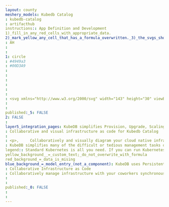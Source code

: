 ```yaml
---
layout: county 
meshery_models: Kubedb Catalog
: kubedb-catalog
: artifacthub
instructions:: App Definition and Development
1)_fill_in_any_red_cells_with_appropriate_data.
2)_mark_yellow_any_cell_that_has_a_formula_overwritten._3)_the_svgs_shouldn't_have_xml_header_they_are_added_programmatically_through_workflows: Database
: AH
: 
: 
1: circle
: #4949a3
: #00D3A9
: 
: 
: 
: 
: 
: 
: <svg xmlns="http://www.w3.org/2000/svg" width="143" height="30" viewBox="0 0 143 30" fill="none">, <path d="M27.027 6.66516V23.5343L13.7859 29.1582V21.7203L21.2225 18.6367V9.02363L27.027 6.66516Z" fill="#7272E9"/>, <path d="M13.7859 0.862L27.027 6.66517L21.2225 9.02364L13.7859 5.75953L6.34928 9.02364L0.725342 6.66517L13.7859 0.862Z" fill="#7272E9"/>, <path d="M13.7859 21.7203V29.1582L0.725342 23.5343V6.66516L6.34928 9.02363V18.6367L13.7859 21.7203Z" fill="#7272E9"/>, <path d="M27.9339 6.66647V6.48453V6.30259L27.7519 6.122L14.1483 0.135534C14.0477 0.0481327 13.919 0 13.7858 0C13.6525 0 13.5238 0.0481327 13.4232 0.135534L0.182117 5.75948L0.000173868 5.94006V6.122V6.30259V23.1717C-0.00331436 23.3586 0.0457463 23.5427 0.141767 23.703C0.237787 23.8634 0.376908 23.9935 0.543288 24.0787L13.6025 29.7026H14.6887L27.7479 24.0787C27.9144 23.9938 28.0537 23.8637 28.1498 23.7033C28.2458 23.5429 28.2948 23.3586 28.291 23.1717L27.9284 6.66647H27.9339ZM13.7858 1.94953L24.4878 6.66647L21.2223 8.11659L14.1483 5.03306C14.0477 4.94566 13.919 4.89753 13.7858 4.89753C13.6525 4.89753 13.5238 4.94566 13.4232 5.03306L6.34917 7.936H6.16723L3.0837 6.66647L13.7858 1.94953ZM12.8788 27.7067L1.63223 22.8037V7.936L5.44217 9.56534V18.4588C5.43853 18.6457 5.48752 18.8299 5.58356 18.9903C5.67959 19.1507 5.81881 19.2808 5.98529 19.3658L12.8788 22.2606V27.7067ZM13.7858 20.8146L7.25617 18.099V9.75L13.7858 6.84706L20.3153 9.75V18.0936L13.7858 20.8146ZM25.9393 22.8037L14.6928 27.7013V22.4466L21.5849 19.5451C21.7516 19.4603 21.8909 19.3302 21.987 19.1698C22.0831 19.0093 22.1319 18.825 22.128 18.6381V9.56806L25.9379 7.93872L25.9393 22.8037Z" fill="#4949A3"/>, <path d="M21.2225 18.6367V9.02364L13.7859 5.75952V15.3726L21.2225 18.6367Z" fill="white"/>, <path d="M21.2223 18.6367L13.7857 15.3726L6.34912 18.6367L13.7857 21.7203L21.2223 18.6367Z" fill="white"/>, <path d="M13.7857 15.3726V5.75952L6.34912 9.02364V18.6367L13.7857 15.3726Z" fill="white"/>, <path d="M21.5848 8.11661L14.1482 5.03308H13.0619L5.98789 8.11661C5.624 8.29855 5.26147 8.65972 5.26147 9.02361V18.6367C5.26147 19.0006 5.44342 19.3631 5.98789 19.5437L13.4231 22.8038C13.5227 22.8931 13.6518 22.9425 13.7856 22.9425C13.9194 22.9425 14.0485 22.8931 14.1482 22.8038L21.5848 19.5451C21.9486 19.3645 22.3112 19.002 22.3112 18.6381V9.02497C22.3112 8.66108 21.9486 8.29855 21.5848 8.11661ZM7.26149 9.75002L12.8841 7.39155V15.0101L7.26149 17.3726V9.75002ZM13.7911 20.8146L8.7116 18.6422L13.7911 16.4697L18.8705 18.6422L13.7911 20.8146ZM20.3207 17.1866L14.6981 14.8281V7.20961L20.3207 9.56808V17.1866Z" fill="#4949A3"/>, <path d="M142.592 3.91153V26.573C142.583 26.6503 142.572 26.7277 142.562 26.8051C142.482 27.5063 142.139 28.1509 141.602 28.6096C141.071 29.0801 140.382 29.334 139.673 29.3211H125.874C125.265 29.3136 124.675 29.1056 124.197 28.7291C123.839 28.462 123.55 28.1131 123.354 27.7116C123.158 27.31 123.061 26.8675 123.071 26.4209C123.071 20.7698 123.071 15.1196 123.071 9.4703V4.03916C123.063 3.49585 123.215 2.96212 123.508 2.50487C123.769 2.07649 124.138 1.72498 124.579 1.48638C125.019 1.24778 125.515 1.13068 126.016 1.14708C130.557 1.14708 135.097 1.14708 139.638 1.14708C139.835 1.147 140.031 1.16335 140.226 1.19596C140.807 1.30257 141.342 1.58571 141.758 2.00693C142.173 2.42815 142.449 2.96703 142.547 3.55036C142.564 3.67799 142.577 3.79476 142.592 3.91153ZM125.028 15.2355C125.028 18.9467 125.028 22.6539 125.028 26.3571C125.025 26.426 125.029 26.4951 125.039 26.5634C125.075 26.777 125.187 26.9703 125.355 27.1079C125.522 27.2455 125.733 27.3183 125.95 27.3129H139.682C139.808 27.3165 139.934 27.2939 140.051 27.2466C140.168 27.1993 140.273 27.1284 140.362 27.0382C140.45 26.9481 140.518 26.8406 140.563 26.7227C140.607 26.6048 140.627 26.4789 140.621 26.353C140.621 23.9524 140.621 21.5537 140.621 19.1567C140.621 14.1547 140.621 9.15303 140.621 4.15186C140.623 4.04577 140.611 3.93988 140.585 3.83685C140.533 3.64109 140.416 3.46896 140.253 3.34878C140.089 3.22859 139.89 3.16752 139.688 3.17561H126.789C126.496 3.17561 126.202 3.16747 125.909 3.17561C125.789 3.17934 125.671 3.20559 125.56 3.25301C125.394 3.32316 125.254 3.44282 125.158 3.59566C125.063 3.74851 125.017 3.92709 125.026 4.10705C125.029 7.81652 125.03 11.526 125.028 15.2355Z" fill="#7272E9"/>, <path d="M139.214 14.1872H126.505C126.505 14.1601 126.505 14.137 126.505 14.1125C126.505 12.2361 126.505 10.361 126.505 8.48452C126.492 7.76047 126.695 7.04895 127.086 6.4397C127.297 6.11147 127.575 5.83243 127.903 5.62157C128.231 5.4107 128.601 5.27295 128.987 5.21769C129.613 5.11603 130.254 5.17538 130.85 5.39013C131.698 5.69427 132.227 6.3012 132.479 7.15525C132.494 7.20413 132.502 7.25572 132.52 7.3046C132.532 7.32834 132.547 7.35028 132.565 7.36977C132.582 7.3505 132.595 7.32845 132.604 7.3046C132.651 6.99246 132.739 6.68793 132.866 6.39896C133.049 5.96411 133.338 5.58213 133.707 5.28799C134.076 4.99384 134.513 4.79694 134.978 4.71531C135.675 4.5621 136.402 4.61977 137.066 4.88096C137.88 5.20411 138.424 5.80561 138.777 6.5972C138.986 7.07327 139.116 7.58063 139.161 8.09891C139.195 8.48859 139.214 8.88099 139.215 9.27203C139.215 10.8769 139.215 12.4818 139.215 14.0867L139.214 14.1872ZM137.188 11.1594C137.188 11.1281 137.188 11.1023 137.188 11.0765C137.188 10.6244 137.188 10.1736 137.188 9.71874C137.187 9.53893 137.168 9.35966 137.131 9.18378C137.087 8.91962 136.974 8.67178 136.803 8.46514C136.633 8.2585 136.411 8.10035 136.16 8.00658C135.823 7.88864 135.461 7.8624 135.111 7.93054C134.873 7.95694 134.647 8.05143 134.462 8.20266C134.276 8.3539 134.138 8.55548 134.064 8.78323C133.97 9.06136 133.924 9.35333 133.928 9.64678C133.928 10.1274 133.928 10.6081 133.928 11.0887C133.929 11.111 133.931 11.1332 133.935 11.1553L137.188 11.1594ZM128.468 11.1594H131.54C131.54 11.1336 131.54 11.1132 131.54 11.0942C131.54 10.7221 131.54 10.3501 131.54 9.97808C131.537 9.80104 131.517 9.62467 131.481 9.45126C131.446 9.22599 131.354 9.01345 131.213 8.83381C131.073 8.65417 130.889 8.51338 130.679 8.42478C130.395 8.30702 130.087 8.2604 129.781 8.289C129.542 8.29757 129.31 8.37244 129.111 8.50526C128.911 8.63808 128.753 8.82363 128.653 9.04121C128.526 9.31223 128.462 9.60831 128.466 9.90747C128.466 10.3012 128.466 10.6963 128.466 11.0901C128.466 11.1118 128.467 11.1268 128.468 11.1566V11.1594Z" fill="#7272E9"/>, <path d="M139.214 25.4433H126.501V25.3632C126.501 23.6985 126.501 22.0352 126.501 20.372C126.491 19.6205 126.655 18.877 126.98 18.1995C127.378 17.4032 128.027 16.7603 128.827 16.3706C129.418 16.077 130.049 15.8725 130.701 15.7636C131.601 15.6111 132.515 15.5587 133.427 15.6075C134.314 15.6277 135.194 15.7707 136.042 16.0325C136.617 16.2077 137.157 16.4836 137.636 16.8471C138.354 17.4074 138.855 18.1991 139.055 19.0875C139.164 19.5479 139.217 20.0197 139.212 20.4928C139.212 22.1122 139.212 23.7316 139.212 25.3509L139.214 25.4433ZM128.487 22.391H137.142C137.18 22.391 137.193 22.3747 137.192 22.338C137.184 21.8506 137.192 21.3618 137.162 20.8757C137.145 20.6171 137.076 20.3646 136.96 20.1332C136.843 19.9018 136.681 19.6962 136.483 19.5288C136.128 19.2286 135.711 19.0116 135.261 18.8933C134.668 18.7299 134.057 18.6387 133.442 18.6218C132.637 18.5705 131.829 18.6092 131.033 18.7372C130.553 18.8096 130.088 18.9635 129.659 19.192C129.312 19.3721 129.021 19.6429 128.816 19.9755C128.611 20.3081 128.5 20.6901 128.495 21.0807C128.475 21.4948 128.486 21.909 128.482 22.3231C128.482 22.3394 128.486 22.3611 128.487 22.3964V22.391Z" fill="#7272E9"/>, <path d="M66.8685 23.2626C66.8723 23.5654 66.7579 23.8577 66.5495 24.0773C66.4519 24.1887 66.3314 24.2777 66.1961 24.3379C66.0608 24.3982 65.9141 24.4283 65.766 24.4263H62.5752C62.4271 24.4284 62.2804 24.3983 62.1451 24.338C62.0098 24.2778 61.8892 24.1888 61.7918 24.0773C61.5829 23.858 61.4683 23.5655 61.4727 23.2626V1.10089H58.4679C56.8811 3.36386 55.2903 5.62322 53.6953 7.87895V22.3353C53.6953 22.4262 53.7102 22.5023 53.7116 22.5933C54.7924 24.1321 55.8718 25.6709 56.9499 27.2097C57.5446 28.057 58.1384 28.9056 58.7313 29.7556C59.4416 29.9134 60.1667 29.9953 60.8943 30H62.1163C64.5531 30 66.3711 29.3211 67.5705 27.9633V29.4148H74.6486V1.10089H66.8685V23.2626Z" fill="#4949A3"/>, <path d="M120.319 18.0108V8.84438C120.319 3.73821 117.92 1.18512 113.123 1.18512H106.569C101.771 1.18512 99.3723 3.73821 99.3723 8.84438V22.3353C99.3723 27.4406 101.771 29.9932 106.569 29.9932H113.124C117.921 29.9932 120.32 27.4406 120.32 22.3353V20.1303H112.544V23.2627C112.548 23.5654 112.434 23.8577 112.225 24.0774C112.128 24.1888 112.007 24.2777 111.872 24.338C111.736 24.3982 111.59 24.4284 111.442 24.4263H108.251C108.103 24.4284 107.956 24.3982 107.821 24.338C107.686 24.2777 107.565 24.1888 107.467 24.0774C107.259 23.858 107.144 23.5655 107.148 23.2627V18.0108H120.319ZM107.148 7.68348C107.144 7.3807 107.259 7.08836 107.467 6.86881C107.565 6.75738 107.686 6.66846 107.821 6.60821C107.956 6.54796 108.103 6.51781 108.251 6.51985H111.442C111.59 6.51781 111.736 6.54796 111.872 6.60821C112.007 6.66846 112.128 6.75738 112.225 6.86881C112.433 7.08875 112.547 7.38083 112.544 7.68348V12.9055H107.148V7.68348Z" fill="#4949A3"/>, <path d="M51.5702 10.0582L51.5715 10.0825L51.554 10.0744L51.5702 10.0582Z" fill="white"/>, <path d="M50.2682 10.0745C50.556 9.73369 50.871 9.41189 51.129 9.04801C52.7584 6.75607 54.3759 4.45824 55.9817 2.15454C56.2044 1.83682 56.4122 1.50823 56.6742 1.11176H56.1569C53.5513 1.11176 50.943 1.17014 48.3388 1.08596C47.1724 1.0493 46.4664 1.34666 45.7766 2.38265C43.3788 5.97942 40.8194 9.46756 38.3346 13.0059C37.1751 14.657 37.2009 15.8804 38.374 17.5314C38.6374 17.9008 38.894 18.2755 39.1574 18.6448C40.7488 20.8729 42.3496 23.0929 43.9287 25.3292C44.7637 26.5132 45.5675 27.7189 46.3727 28.9246C46.4572 29.0736 46.5824 29.1956 46.7337 29.2761C46.8849 29.3566 47.0559 29.3925 47.2268 29.3795C50.2003 29.3605 53.1738 29.37 56.1474 29.37H56.6511C56.5479 29.1799 56.4936 29.0536 56.4162 28.9423C55.7636 28.0054 55.1082 27.0694 54.4502 26.1344C52.366 23.1635 50.2736 20.2008 48.2044 17.2219C47.554 16.2864 47.2675 15.2314 47.7672 14.1533C48.1338 13.359 48.6579 12.6366 49.1249 11.8885C49.5051 11.2734 49.9016 10.6665 50.2913 10.0582L50.2682 10.0745ZM30.1961 15.2477C30.1961 19.7406 30.2029 24.2335 30.1852 28.7264C30.1852 29.2152 30.287 29.389 30.8125 29.3822C33.0854 29.3523 35.3584 29.3523 37.6313 29.3822C38.1174 29.3822 38.2084 29.2192 38.2043 28.7793C38.1853 26.2796 38.2043 23.7786 38.1812 21.2789C38.1622 20.9568 38.0577 20.6456 37.8784 20.3774C37.4398 19.6849 36.9375 19.0332 36.4826 18.3502C35.2429 16.486 35.0542 14.5484 36.211 12.5878C36.6795 11.7934 37.228 11.044 37.7711 10.2972C38.0656 9.90703 38.218 9.42797 38.2029 8.93939C38.1812 6.52706 38.1812 4.11427 38.2029 1.70104C38.2029 1.24754 38.0943 1.09411 37.6231 1.09954C35.3502 1.12126 33.0777 1.12126 30.8057 1.09954C30.3305 1.09954 30.1825 1.21631 30.1838 1.71326C30.2083 6.22653 30.1961 10.7371 30.1961 15.2477Z" fill="#7272E9"/>, <path d="M90.4585 7.2232H89.2365C87.303 7.2232 85.719 7.68756 84.4843 8.61628V1.24487H76.7083V29.4121H83.2636V27.3238C84.463 29.108 86.4549 30 89.2392 30H90.4613C95.2588 30 97.6575 27.4469 97.6575 22.3408V14.8825C97.6539 9.77628 95.2542 7.2232 90.4585 7.2232ZM89.2067 23.2627C89.2102 23.5654 89.0957 23.8576 88.8876 24.0774C88.7901 24.1888 88.6695 24.2777 88.5342 24.338C88.3989 24.3982 88.2522 24.4284 88.1041 24.4263H84.9133C84.7653 24.4285 84.6185 24.3983 84.4832 24.3381C84.3479 24.2778 84.2274 24.1889 84.1299 24.0774C83.9212 23.8579 83.8067 23.5655 83.8108 23.2627V13.9537C83.8069 13.651 83.9214 13.3586 84.1299 13.1391C84.2274 13.0276 84.3479 12.9386 84.4832 12.8783C84.6185 12.8181 84.7653 12.788 84.9133 12.7901H88.1041C88.2522 12.7881 88.3989 12.8182 88.5342 12.8785C88.6695 12.9387 88.7901 13.0276 88.8876 13.1391C89.0955 13.359 89.2099 13.6511 89.2067 13.9537V23.2627Z" fill="#4949A3"/>, </svg>
: 
: 
published:_5: FALSE
2: FALSE
: 
layer5_integration_pages: KubeDB simplifies Provision, Upgrade, Scaling, Volume Expansion, Monitor, Backup, Restore for various Databases in Kubernetes on any Public & Private Cloud
: Collaborative and visual infrastructure as code for Kubedb Catalog
: 
: <p>,     Collaboratively and visually diagram your cloud native infrastructure with GitOps-style pipeline integration. Design, test, and manage configuration your Kubernetes-based, containerized applications as a visual topology., </p>, <p>,     Looking for best practice cloud native design and deployment best practices? Choose from thousands of pre-built components in MeshMap. Choose from hundreds of ready-made design patterns by importing templates from Meshery Catalog or use our low code designer, MeshMap, to create and deploy your own cloud native infrastructure designs., </p>
: KubeDB simplifies many of the difficult or tedious management tasks of running a production grade databases on private and public clouds. Maintain one stack for all your stateless and stateful applications and simplify the operational complexity.
legend:: Standard Kubernetes is all you need. If you can run Kubernetes, you can provision and manage databases using KubeDB. Use standard Kubernetes CLI and API to provision and manage databases.
yellow_background__=_custom_text;_do_not_overwrite_with_formula
red_background_=_data_is_mising
blue_background_=_model_entry_(not_a_component): KubeDB uses Persistent Volume Claims (PVC) to dynamically provision disks for database instances. Using appropriately defined StorageClasses, KubeDB provisioned database instances are designed to scale from small development workloads up to performance-intensive workloads on private and public cloud environments.
: Collaborative Infrastructure as Code
: Collaboratively manage infrastructure with your coworkers synchronously sharing the same designs.
: 
: 
published:_0: FALSE
: 
: 
---
```

